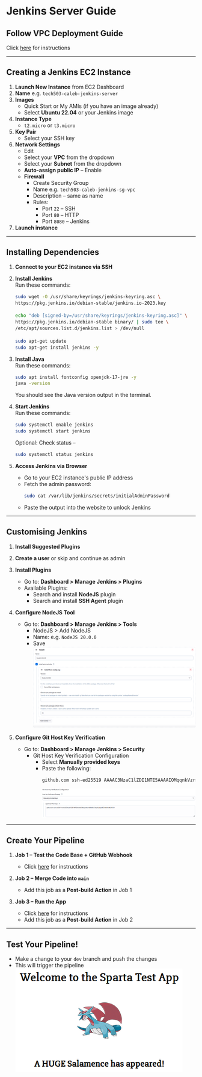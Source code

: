 
# Jenkins Server Guide

## Follow VPC Deployment Guide

Click [here](https://github.com/CalStott/VPCs) for instructions

---

## Creating a Jenkins EC2 Instance

1. **Launch New Instance** from EC2 Dashboard  
2. **Name** e.g. `tech503-caleb-jenkins-server`  
3. **Images**
   - Quick Start or My AMIs (if you have an image already)
   - Select **Ubuntu 22.04** or your Jenkins image
4. **Instance Type**
   - `t2.micro` or `t3.micro`
5. **Key Pair**
   - Select your SSH key
6. **Network Settings**
   - Edit
   - Select your **VPC** from the dropdown
   - Select your **Subnet** from the dropdown
   - **Auto-assign public IP** – Enable
   - **Firewall**
     - Create Security Group
     - Name e.g. `tech503-caleb-jenkins-sg-vpc`
     - Description – same as name
     - Rules:
       - Port `22` – SSH
       - Port `80` – HTTP
       - Port `8080` – Jenkins
7. **Launch instance**

---

## Installing Dependencies

1. **Connect to your EC2 instance via SSH**

2. **Install Jenkins**  
   Run these commands:
   ```bash
   sudo wget -O /usr/share/keyrings/jenkins-keyring.asc \
   https://pkg.jenkins.io/debian-stable/jenkins.io-2023.key

   echo "deb [signed-by=/usr/share/keyrings/jenkins-keyring.asc]" \
   https://pkg.jenkins.io/debian-stable binary/ | sudo tee \
   /etc/apt/sources.list.d/jenkins.list > /dev/null

   sudo apt-get update
   sudo apt-get install jenkins -y
   ```

3. **Install Java**  
   Run these commands:
   ```bash
   sudo apt install fontconfig openjdk-17-jre -y
   java -version
   ```
   You should see the Java version output in the terminal.

4. **Start Jenkins**  
   Run these commands:
   ```bash
   sudo systemctl enable jenkins
   sudo systemctl start jenkins
   ```
   Optional: Check status –  
   ```bash
   sudo systemctl status jenkins
   ```

5. **Access Jenkins via Browser**
   - Go to your EC2 instance's public IP address
   - Fetch the admin password:
     ```bash
     sudo cat /var/lib/jenkins/secrets/initialAdminPassword
     ```
   - Paste the output into the website to unlock Jenkins

---

## Customising Jenkins

1. **Install Suggested Plugins**

2. **Create a user** or skip and continue as admin

3. **Install Plugins**
   - Go to: **Dashboard > Manage Jenkins > Plugins**
   - Available Plugins:
     - Search and install **NodeJS** plugin
     - Search and install **SSH Agent** plugin

4. **Configure NodeJS Tool**
   - Go to: **Dashboard > Manage Jenkins > Tools**
     - NodeJS > Add NodeJS
     - Name: e.g. `NodeJS 20.0.0`
     - Save  
     ![NodeJS Tools Config](./images/server-guide/nodejs-tools-config.png)

5. **Configure Git Host Key Verification**
   - Go to: **Dashboard > Manage Jenkins > Security**
     - Git Host Key Verification Configuration
       - Select **Manually provided keys**
       - Paste the following:
         ```bash
         github.com ssh-ed25519 AAAAC3NzaC1lZDI1NTE5AAAAIOMqqnkVzrm0SdG6UOoqKLsabgH5C9okWi0dh2l9GKJl
         ```  
         ![Git Host Key Config](./images/server-guide/git-host-key-config.png)

---

## Create Your Pipeline

1. **Job 1 – Test the Code Base + GitHub Webhook**
   - Click [here](./02-jenkins-ci-setup.md) for instructions

2. **Job 2 – Merge Code into `main`**
   - Add this job as a **Post-build Action** in Job 1

3. **Job 3 – Run the App**
   - Click [here](./03-jenkins-cde-setup.md) for instructions
   - Add this job as a **Post-build Action** in Job 2

---

## Test Your Pipeline!

- Make a change to your `dev` branch and push the changes  
- This will trigger the pipeline  
  ![App CDE](./images/server-guide/app-CDE-showing.png)
